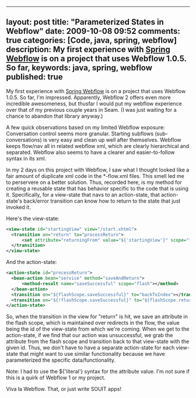 
---
layout: post
title: "Parameterized States in Webflow"
date: 2009-10-08 09:52
comments: true
categories: [Code, java, spring, webflow]
description: My first experience with <a href="http://www.springsource.org/webflow" target="_blank">Spring Webflow</a> is on a project that uses Webflow 1.0.5.  So far, 
keywords: java, spring, webflow
published: true
---

My first experience with <a href="http://www.springsource.org/webflow" target="_blank">Spring Webflow</a> is on a project that uses Webflow 1.0.5.  So far, I'm impressed.  Apparently, Webflow 2 offers even more incredible awesomeness, but thusfar I would put my webflow experience over that of my previous couple years in Seam.  (I was just waiting for a chance to abandon that library anyway.)  

<!--more-->

A few quick observations based on my limited Webflow exposure:  Conversation control seems more granular.  Starting subflows (sub-conversations) is very easy and clean up well after themselves.  Webflow keeps flow/nav all in related webflow xml, which are clearly hierarchical and separated.  Webflow also seems to have a clearer and easier-to-follow syntax in its xml.

In my 2 days on this project with Webflow, I saw what I thought looked like a fair amount of duplicate xml code in the *-flow.xml files.  This smell led me to perservere on a better solution.  Thus, recorded here, is my method for creating a reusable state that has behavior specific to the code that is using it.  Specifically, for a view-state that navs to an action-state, that action-state's back/error transition can know how to return to the state that just invoked it.

Here's the view-state:

```xml
<view-state id="startingView" view="/start.xhtml">
  <transition on="return" to="processReturn">
      <set attribute="returningFrom" value="${'startingView'}" scope="flash"></set>
  </transition>
</view-state>
```


And the action-state:

```xml
<action-state id="processReturn">
  <bean-action bean="service" method="saveAndReturn">
      <method-result name="saveSuccessful" scope="flash"></method>
  </bean-action>
  <transition on="${flashScope.saveSuccessful}" to="backToIndex"></transition>
  <transition on="${!flashScope.saveSuccessful}" to="${flashScope.returningFrom}"></transition>
</action-state>
```

So, when the transition in the view for "return" is hit, we save an attribute in the flash scope, which is maintained over redirects in the flow, the value being the id of the view-state from which we're coming.  When we get to the action-state, if we find that our action was unsuccessful, we grab the attribute from the flash scope and transition back to that view-state with the given id.  Thus, we don't have to have a separate action-state for each view-state that might want to use similar functionality because we have parameterized the specific data/functionality.

Note: I had to use the ${'literal'} syntax for the attribute value.  I'm not sure if this is a quirk of Webflow 1 or my project.

Viva la Webflow.  That, or just write SOUIT apps!

  
